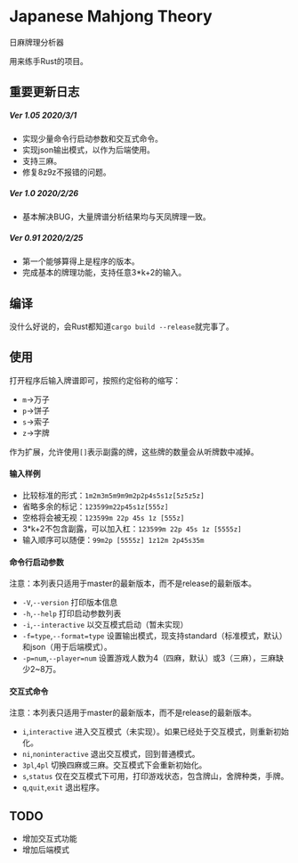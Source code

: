 # Japanese Mahjong Theory

日麻牌理分析器

用来练手Rust的项目。

## 重要更新日志

##### Ver 1.05 2020/3/1

* 实现少量命令行启动参数和交互式命令。
* 实现json输出模式，以作为后端使用。
* 支持三麻。
* 修复8z9z不报错的问题。

##### Ver 1.0 2020/2/26

* 基本解决BUG，大量牌谱分析结果均与天凤牌理一致。

##### Ver 0.91 2020/2/25

* 第一个能够算得上是程序的版本。
* 完成基本的牌理功能，支持任意3*k+2的输入。

## 编译

没什么好说的，会Rust都知道`cargo build --release`就完事了。

## 使用

打开程序后输入牌谱即可，按照约定俗称的缩写：

* `m`->万子
* `p`->饼子
* `s`->索子
* `z`->字牌

作为扩展，允许使用`[]`表示副露的牌，这些牌的数量会从听牌数中减掉。

#### 输入样例

* 比较标准的形式：`1m2m3m5m9m9m2p2p4s5s1z[5z5z5z]`
* 省略多余的标记：`123599m22p45s1z[555z]`
* 空格将会被无视：`123599m 22p 45s 1z [555z]`
* 3*k+2不包含副露，可以加入杠：`123599m 22p 45s 1z [5555z]`
* 输入顺序可以随便：`99m2p [5555z] 1z12m 2p45s35m`

#### 命令行启动参数

注意：本列表只适用于master的最新版本，而不是release的最新版本。

* `-V`,`--version` 打印版本信息
* `-h`,`--help` 打印启动参数列表
* `-i`,`--interactive` 以交互模式启动（暂未实现）
* `-f=type`,`--format=type` 设置输出模式，现支持standard（标准模式，默认）和json（用于后端模式）。
* `-p=num`,`--player=num` 设置游戏人数为4（四麻，默认）或3（三麻），三麻缺少2~8万。

#### 交互式命令

注意：本列表只适用于master的最新版本，而不是release的最新版本。

* `i`,`interactive` 进入交互模式（未实现）。如果已经处于交互模式，则重新初始化。
* `ni`,`noninteractive` 退出交互模式，回到普通模式。
* `3pl`,`4pl` 切换四麻或三麻。交互模式下会重新初始化。
* `s`,`status` 仅在交互模式下可用，打印游戏状态，包含牌山，舍牌种类，手牌。
* `q`,`quit`,`exit` 退出程序。

## TODO

* 增加交互式功能
* 增加后端模式
